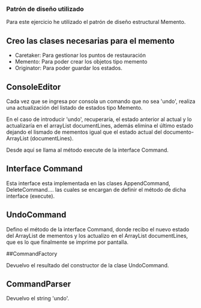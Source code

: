 

### Patrón de diseño utilizado

Para este ejercicio he utilizado el patrón de diseño estructural Memento.

## Creo las clases necesarias para el memento

- Caretaker: Para gestionar los puntos de restauración
- Memento: Para poder crear los objetos tipo memento
- Originator: Para poder guardar los estados.

## ConsoleEditor

Cada vez que se ingresa por consola un comando que no sea 'undo', realiza una actualización del listado de estados tipo Memento.

En el caso de introducir 'undo', recuperaría, el estado anterior al actual y lo actualizaría en el arrayList documentLines, además elimina el último estado dejando el lismado de mementos igual que el estado actual del documento-ArrayList (documentLines).

Desde aquí se llama al método execute de la interface Command.

## Interface Command

Esta interface esta implementada en las clases AppendCommand, DeleteCommand.... las cuales se encargan de definir el método de dicha interface (execute).

## UndoCommand

Defino el método de la interface Command, donde recibo el nuevo estado del ArrayList de mementos y los actualizo en el ArrayList documentLines, que es lo que finalmente se imprime por pantalla.

##CommandFactory

Devuelvo el resultado del constructor de la clase UndoCommand.

## CommandParser

Devuelvo el string 'undo'.






